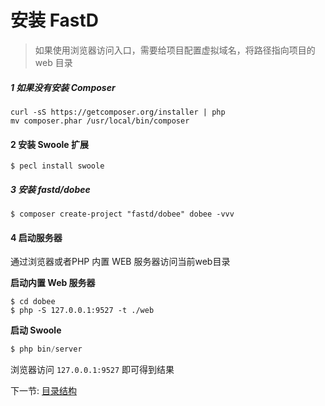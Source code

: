 # 安装 FastD 

> 如果使用浏览器访问入口，需要给项目配置虚拟域名，将路径指向项目的 web 目录

##### 1 如果没有安装 Composer 

```
curl -sS https://getcomposer.org/installer | php
mv composer.phar /usr/local/bin/composer
```

#### 2 安装 Swoole 扩展

```
$ pecl install swoole
```

##### 3 安装 fastd/dobee

```
$ composer create-project "fastd/dobee" dobee -vvv 
```

#### 4 启动服务器

通过浏览器或者PHP 内置 WEB 服务器访问当前web目录

**启动内置 Web 服务器**

```shell
$ cd dobee
$ php -S 127.0.0.1:9527 -t ./web 
```

**启动 Swoole**

```php
$ php bin/server 
```

浏览器访问 `127.0.0.1:9527` 即可得到结果


下一节: [目录结构](1-3-directory-structure.md)
